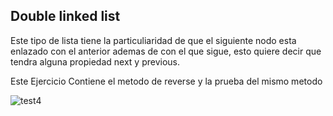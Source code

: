 ## Double linked list

Este tipo de lista tiene la particuliaridad de que el siguiente nodo esta enlazado con el anterior ademas de con el que sigue, esto quiere decir que tendra alguna propiedad next y previous.

Este Ejercicio Contiene el metodo de reverse y la prueba del mismo metodo


![test4](https://github.com/JEstebanSanti/ESDAT-JORGE-SANTI/assets/78988823/d00860c0-36d3-4318-853b-1beec8fdabee)

